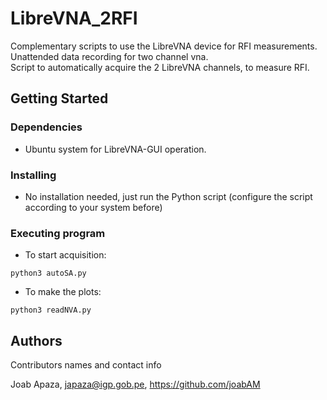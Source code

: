 # LibreVNA_2RFI
Complementary scripts to use the LibreVNA device for RFI measurements. 
Unattended data recording for two channel vna.<br>
Script to automatically acquire the 2 LibreVNA channels, to measure RFI.

## Getting Started

### Dependencies

* Ubuntu system for LibreVNA-GUI operation.

### Installing

* No installation needed, just run the Python script (configure the script according to your system before)

### Executing program

* To start acquisition:
```
python3 autoSA.py
```
* To make the plots:
```
python3 readNVA.py
```



## Authors

Contributors names and contact info

Joab Apaza, japaza@igp.gob.pe, https://github.com/joabAM

